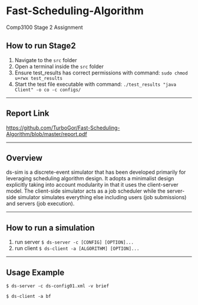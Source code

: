 # Fast-Scheduling-Algorithm

Comp3100 Stage 2 Assignment

## How to run Stage2
1. Navigate to the `src` folder
2. Open a terminal inside the `src` folder
3. Ensure test_results has correct permissions with command: `sudo chmod u+rwx test_results`
4. Start the test file executable with command: `./test_results "java Client" -o co -c configs/`

---

## Report Link
https://github.com/TurboGor/Fast-Scheduling-Algorithm/blob/master/report.pdf

---

## Overview
ds-sim is a discrete-event simulator that has been developed primarily for leveraging scheduling algorithm design. It adopts a minimalist design explicitly taking into account modularity in that it uses the client-server model. The client-side simulator acts as a job scheduler while the server-side simulator simulates everything else including users (job submissions) and servers (job execution).

---

## How to run a simulation
1. run server `$ ds-server -c [CONFIG] [OPTION]...`
2. run client `$ ds-client -a [ALGORITHM] [OPTION]...`

---

## Usage Example
`$ ds-server -c ds-config01.xml -v brief`

`$ ds-client -a bf`

